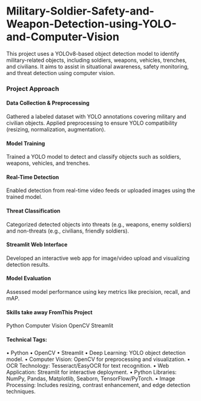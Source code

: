 # Military-Soldier-Safety-and-Weapon-Detection-using-YOLO-and-Computer-Vision

This project uses a YOLOv8-based object detection model to identify military-related objects, including soldiers, weapons, vehicles, trenches, and civilians. It aims to assist in situational awareness, safety monitoring, and threat detection using computer vision.

### Project Approach 
#### Data Collection & Preprocessing
Gathered a labeled dataset with YOLO annotations covering military and civilian objects.
Applied preprocessing to ensure YOLO compatibility (resizing, normalization, augmentation).

#### Model Training
Trained a YOLO model to detect and classify objects such as soldiers, weapons, vehicles, and trenches.

#### Real-Time Detection
Enabled detection from real-time video feeds or uploaded images using the trained model.

#### Threat Classification
Categorized detected objects into threats (e.g., weapons, enemy soldiers) and non-threats (e.g., civilians, friendly soldiers).

#### Streamlit Web Interface
Developed an interactive web app for image/video upload and visualizing detection results.

#### Model Evaluation
Assessed model performance using key metrics like precision, recall, and mAP.

#### Skills take away FromThis Project
Python
Computer Vision
OpenCV
Streamlit

#### Technical Tags:
• Python
• OpenCV
• Streamlit
• Deep Learning: YOLO object detection model.
• Computer Vision: OpenCV for preprocessing and visualization.
• OCR Technology: Tesseract/EasyOCR for text recognition.
• Web Application: Streamlit for interactive deployment.
• Python Libraries: NumPy, Pandas, Matplotlib, Seaborn, TensorFlow/PyTorch.
• Image Processing: Includes resizing, contrast enhancement, and edge detection techniques.

